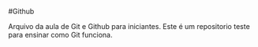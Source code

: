 #Github

Arquivo da aula de Git e Github para iniciantes.
Este é um repositorio teste para ensinar como Git funciona.
